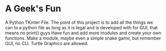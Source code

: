 # A Geek's Fun
A Python TKinter File.
The point of this project is to add all the things we can to a python file as long as it is legal and is developed with for GUI, that means no print() guys
Have fun and add more modules and create your own functions.
Make a module, maybe even a simple snake game, but remember GUI, no CLI. Turtle Graphics are allowed.
